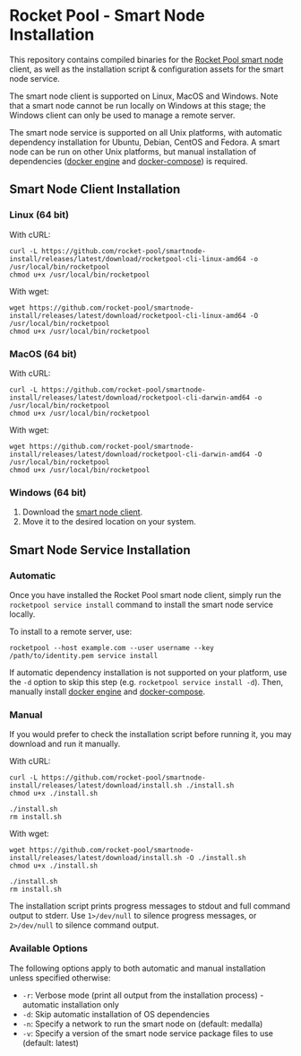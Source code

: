 # Rocket Pool - Smart Node Installation

This repository contains compiled binaries for the [Rocket Pool smart node](https://github.com/rocket-pool/smartnode) client, as well as the installation script & configuration assets for the smart node service.

The smart node client is supported on Linux, MacOS and Windows.
Note that a smart node cannot be run locally on Windows at this stage; the Windows client can only be used to manage a remote server.

The smart node service is supported on all Unix platforms, with automatic dependency installation for Ubuntu, Debian, CentOS and Fedora.
A smart node can be run on other Unix platforms, but manual installation of dependencies ([docker engine](https://docs.docker.com/engine/install/) and [docker-compose](https://docs.docker.com/compose/install/)) is required.


## Smart Node Client Installation

### Linux (64 bit)

With cURL:
```
curl -L https://github.com/rocket-pool/smartnode-install/releases/latest/download/rocketpool-cli-linux-amd64 -o /usr/local/bin/rocketpool
chmod u+x /usr/local/bin/rocketpool
```

With wget:
```
wget https://github.com/rocket-pool/smartnode-install/releases/latest/download/rocketpool-cli-linux-amd64 -O /usr/local/bin/rocketpool
chmod u+x /usr/local/bin/rocketpool
```

### MacOS (64 bit)

With cURL:
```
curl -L https://github.com/rocket-pool/smartnode-install/releases/latest/download/rocketpool-cli-darwin-amd64 -o /usr/local/bin/rocketpool
chmod u+x /usr/local/bin/rocketpool
```

With wget:
```
wget https://github.com/rocket-pool/smartnode-install/releases/latest/download/rocketpool-cli-darwin-amd64 -O /usr/local/bin/rocketpool
chmod u+x /usr/local/bin/rocketpool
```

### Windows (64 bit)

1. Download the [smart node client](https://github.com/rocket-pool/smartnode-install/releases/latest/download/rocketpool-cli-windows-amd64.exe).
2. Move it to the desired location on your system.


## Smart Node Service Installation

### Automatic

Once you have installed the Rocket Pool smart node client, simply run the `rocketpool service install` command to install the smart node service locally.

To install to a remote server, use:
```
rocketpool --host example.com --user username --key /path/to/identity.pem service install
```

If automatic dependency installation is not supported on your platform, use the `-d` option to skip this step (e.g. `rocketpool service install -d`).
Then, manually install [docker engine](https://docs.docker.com/engine/install/) and [docker-compose](https://docs.docker.com/compose/install/).

### Manual

If you would prefer to check the installation script before running it, you may download and run it manually.

With cURL:
```
curl -L https://github.com/rocket-pool/smartnode-install/releases/latest/download/install.sh ./install.sh
chmod u+x ./install.sh

./install.sh
rm install.sh
```

With wget:
```
wget https://github.com/rocket-pool/smartnode-install/releases/latest/download/install.sh -O ./install.sh
chmod u+x ./install.sh

./install.sh
rm install.sh
```

The installation script prints progress messages to stdout and full command output to stderr.
Use `1>/dev/null` to silence progress messages, or `2>/dev/null` to silence command output.

### Available Options

The following options apply to both automatic and manual installation unless specified otherwise:

* `-r`: Verbose mode (print all output from the installation process) - automatic installation only
* `-d`: Skip automatic installation of OS dependencies
* `-n`: Specify a network to run the smart node on (default: medalla)
* `-v`: Specify a version of the smart node service package files to use (default: latest)

